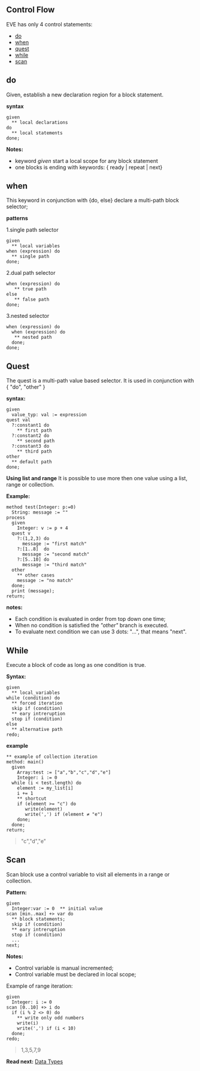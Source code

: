 ## Control Flow

EVE has only 4 control statements: 

* [do](#do)
* [when](#when)
* [quest](#quest)
* [while](#while)
* [scan](#scan)

## do

Given, establish a new declaration region for a block statement. 

**syntax**
```
given
  ** local declarations
do
  ** local statements
done;
```

**Notes:** 

* keyword _given_ start a local scope for any block statement
* one blocks is ending with keywords: { ready \| repeat \| next}

## when

This keyword in conjunction with {do, else} declare a multi-path block selector;


**patterns**

1.single path selector
```
given
  ** local variables
when (expression) do
  ** single path
done;
```
  
2.dual path selector
```  
when (expression) do
   ** true path
else
   ** false path
done;
```
  
3.nested selector 
```  
when (expression) do
  when (expression) do
   ** nested path
  done;
done;
```

## Quest

The quest is a multi-path value based selector. It is used in conjunction with { "do", "other" }

**syntax:**

```
given 
  value_typ: val := expression
quest val
  ?:constant1 do
    ** first path
  ?:constant2 do
    ** second path
  ?:constant3 do
    ** third path
other
  ** default path
done;
```

**Using list and range**
It is possible to use more then one value using a list, range or collection. 

**Example:**
```
method test(Integer: p:=0) 
  String: message := ""
process 
  given 
    Integer: v := p + 4
  quest v
    ?:(1,2,3) do
      message := "first match"
    ?:[1..8]  do
      message := "second match"
    ?:[5..10] do
      message := "third match"      
  other
    ** other cases
    message := "no match"
  done;
  print (message); 
return;
```

**notes:**

* Each condition is evaluated in order from top down one time;
* When no condition is satisfied the _"other"_ branch is executed.
* To evaluate next condition we can use 3 dots: "...", that means "next".


## While

Execute a block of code as long as one condition is true.

**Syntax:**
```
given 
  ** local_variables
while (condition) do
  ** forced iteration
  skip if (condition)
  ** eary intreruption
  stop if (condition)
else
  ** alternative path  
redo;
```
**example**

```
** example of collection iteration
method: main()
  given 
    Array:test := ["a","b","c","d","e"]
    Integer: i := 0
  while (i < test.length) do
    element := my_list[i]
    i += 1
    ** shortcut 
    if (element >= "c") do
       write(element)
       write(',') if (element ≠ "e") 
    done;   
  done;
return;
```
> "c","d","e"

## Scan

Scan block use a control variable to visit all elements in a range or collection.

**Pattern:**
``` 
given 
  Integer:var := 0  ** initial value
scan [min..max] +> var do
  ** block statements;
  skip if (condition)
  ** eary intreruption
  stop if (condition)
  ...
next;
```

**Notes:**    
* Control variable is manual incremented;
* Control variable must be declared in local scope;

Example of range iteration:
```
given
  Integer: i := 0
scan [0..10] +> i do
  if (i % 2 <> 0) do
    ** write only odd numbers
    write(i)  
    write(',') if (i < 10)  
  done;
redo;
```
> 1,3,5,7,9

**Read next:** [Data Types](data-types.md)
